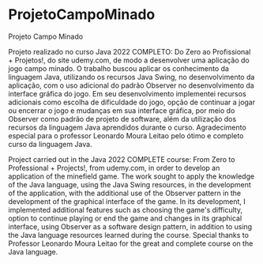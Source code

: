# ProjetoCampoMinado
Projeto Campo Minado

Projeto realizado no curso Java 2022 COMPLETO: Do Zero ao Profissional + Projetos!, do site udemy.com, de modo a desenvolver uma aplicação do jogo campo minado. 
O trabalho buscou aplicar os conhecimento da linguagem Java, utilizando os recursos Java Swing, no desenvolvimento da aplicação, com o uso adicional do padrão Observer no desenvolvimento da interface gráfica do jogo.
Em seu desenvolvimento implementei recursos adicionais como escolha de dificuldade do jogo, opção de continuar a jogar ou encerrar o jogo e mudanças em sua interface gráfica, por meio do Observer como padrão de projeto de software, além da utilização dos recursos da linguagem Java aprendidos durante o curso. 
Agradecimento especial para o professor Leonardo Moura Leitao pelo ótimo e completo curso da linguagem Java.

Project carried out in the Java 2022 COMPLETE course: From Zero to Professional + Projects!, from udemy.com, in order to develop an application of the minefield game.
The work sought to apply the knowledge of the Java language, using the Java Swing resources, in the development of the application, with the additional use of the Observer pattern in the development of the graphical interface of the game.
In its development, I implemented additional features such as choosing the game's difficulty, option to continue playing or end the game and changes in its graphical interface, using Observer as a software design pattern, in addition to using the Java language resources learned during the course.
Special thanks to Professor Leonardo Moura Leitao for the great and complete course on the Java language.
